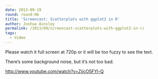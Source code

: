 ```yaml
---
date: 2013-09-19
round: round-06
title: 'Screencast: Scatterplots with ggplot2 in R'
author: Joshua Ainsley
permalink: /2013/09/screencast-scatterplots-with-ggplot2-in-r/
tags:
  - Video
---
```

Please watch it full screen at 720p or it will be too fuzzy to see the text.

There&#8217;s some background noise, but it&#8217;s not too bad.

<http://www.youtube.com/watch?v=ZjjcO5FYl-Q>
